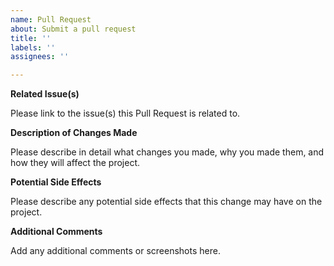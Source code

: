 ```yaml
---
name: Pull Request
about: Submit a pull request
title: ''
labels: ''
assignees: ''

---
```


**Related Issue(s)**

Please link to the issue(s) this Pull Request is related to.

**Description of Changes Made**

Please describe in detail what changes you made, why you made them, and how they will affect the project.

**Potential Side Effects**

Please describe any potential side effects that this change may have on the project.

**Additional Comments**

Add any additional comments or screenshots here.
